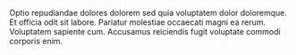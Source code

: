 Optio repudiandae dolores dolorem sed quia voluptatem dolor doloremque. Et officia odit sit labore. Pariatur molestiae occaecati magni ea rerum. Voluptatem sapiente cum. Accusamus reiciendis fugit voluptate commodi corporis enim.
